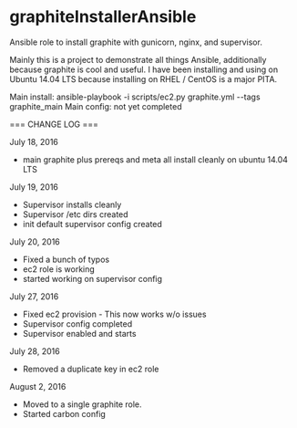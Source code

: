 # graphiteInstallerAnsible
Ansible role to install graphite with gunicorn, nginx, and supervisor.

Mainly this is a project to demonstrate all things Ansible, additionally because graphite is cool and useful. I have been installing and using on Ubuntu 14.04 LTS because installing on RHEL / CentOS is a major PITA.

Main install:
  ansible-playbook -i scripts/ec2.py graphite.yml --tags graphite_main
Main config:
  not yet completed

=== CHANGE LOG === 

July 18, 2016
* main graphite plus prereqs and meta all install cleanly on ubuntu 14.04 LTS 

July 19, 2016
* Supervisor installs cleanly
* Supervisor /etc dirs created
* init default supervisor config created

July 20, 2016
* Fixed a bunch of typos
* ec2 role is working
* started working on supervisor config

July 27, 2016
* Fixed ec2 provision - This now works w/o issues
* Supervisor config completed
* Supervisor enabled and starts

July 28, 2016
* Removed a duplicate key in ec2 role

August 2, 2016
* Moved to a single graphite role.
* Started carbon config
